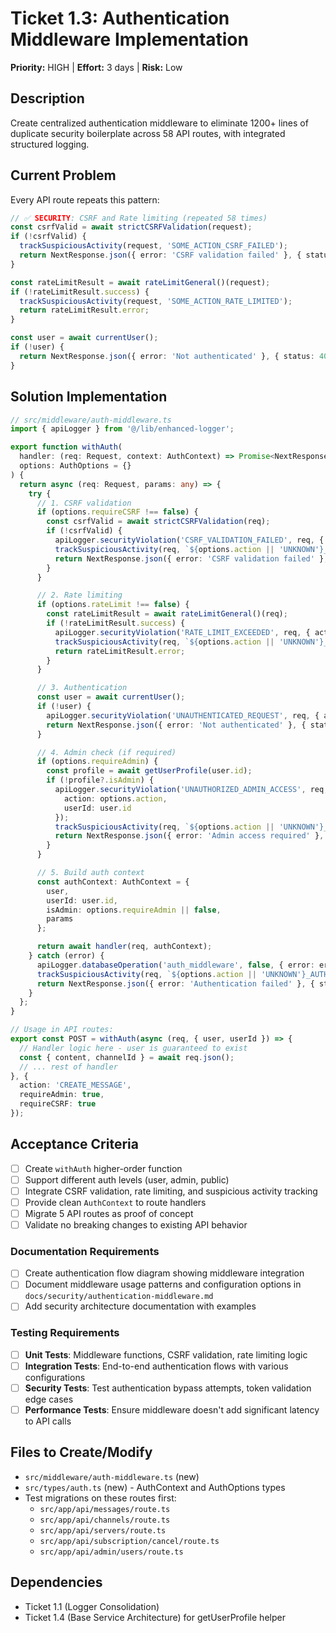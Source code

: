 # Ticket 1.3: Authentication Middleware Implementation
**Priority:** HIGH | **Effort:** 3 days | **Risk:** Low

## Description
Create centralized authentication middleware to eliminate 1200+ lines of duplicate security boilerplate across 58 API routes, with integrated structured logging.

## Current Problem
Every API route repeats this pattern:
```typescript
// ✅ SECURITY: CSRF and Rate limiting (repeated 58 times)
const csrfValid = await strictCSRFValidation(request);
if (!csrfValid) {
  trackSuspiciousActivity(request, 'SOME_ACTION_CSRF_FAILED');
  return NextResponse.json({ error: 'CSRF validation failed' }, { status: 403 });
}

const rateLimitResult = await rateLimitGeneral()(request);
if (!rateLimitResult.success) {
  trackSuspiciousActivity(request, 'SOME_ACTION_RATE_LIMITED');
  return rateLimitResult.error;
}

const user = await currentUser();
if (!user) {
  return NextResponse.json({ error: 'Not authenticated' }, { status: 401 });
}
```

## Solution Implementation
```typescript
// src/middleware/auth-middleware.ts
import { apiLogger } from '@/lib/enhanced-logger';

export function withAuth(
  handler: (req: Request, context: AuthContext) => Promise<NextResponse>,
  options: AuthOptions = {}
) {
  return async (req: Request, params: any) => {
    try {
      // 1. CSRF validation
      if (options.requireCSRF !== false) {
        const csrfValid = await strictCSRFValidation(req);
        if (!csrfValid) {
          apiLogger.securityViolation('CSRF_VALIDATION_FAILED', req, { action: options.action });
          trackSuspiciousActivity(req, `${options.action || 'UNKNOWN'}_CSRF_FAILED`);
          return NextResponse.json({ error: 'CSRF validation failed' }, { status: 403 });
        }
      }

      // 2. Rate limiting
      if (options.rateLimit !== false) {
        const rateLimitResult = await rateLimitGeneral()(req);
        if (!rateLimitResult.success) {
          apiLogger.securityViolation('RATE_LIMIT_EXCEEDED', req, { action: options.action });
          trackSuspiciousActivity(req, `${options.action || 'UNKNOWN'}_RATE_LIMITED`);
          return rateLimitResult.error;
        }
      }

      // 3. Authentication
      const user = await currentUser();
      if (!user) {
        apiLogger.securityViolation('UNAUTHENTICATED_REQUEST', req, { action: options.action });
        return NextResponse.json({ error: 'Not authenticated' }, { status: 401 });
      }

      // 4. Admin check (if required)
      if (options.requireAdmin) {
        const profile = await getUserProfile(user.id);
        if (!profile?.isAdmin) {
          apiLogger.securityViolation('UNAUTHORIZED_ADMIN_ACCESS', req, { 
            action: options.action, 
            userId: user.id 
          });
          trackSuspiciousActivity(req, `${options.action || 'UNKNOWN'}_ADMIN_REQUIRED`);
          return NextResponse.json({ error: 'Admin access required' }, { status: 403 });
        }
      }

      // 5. Build auth context
      const authContext: AuthContext = {
        user,
        userId: user.id,
        isAdmin: options.requireAdmin || false,
        params
      };

      return await handler(req, authContext);
    } catch (error) {
      apiLogger.databaseOperation('auth_middleware', false, { error: error.message, action: options.action });
      trackSuspiciousActivity(req, `${options.action || 'UNKNOWN'}_AUTH_ERROR`);
      return NextResponse.json({ error: 'Authentication failed' }, { status: 500 });
    }
  };
}

// Usage in API routes:
export const POST = withAuth(async (req, { user, userId }) => {
  // Handler logic here - user is guaranteed to exist
  const { content, channelId } = await req.json();
  // ... rest of handler
}, { 
  action: 'CREATE_MESSAGE',
  requireAdmin: true,
  requireCSRF: true 
});
```

## Acceptance Criteria
- [ ] Create `withAuth` higher-order function
- [ ] Support different auth levels (user, admin, public)
- [ ] Integrate CSRF validation, rate limiting, and suspicious activity tracking
- [ ] Provide clean `AuthContext` to route handlers
- [ ] Migrate 5 API routes as proof of concept
- [ ] Validate no breaking changes to existing API behavior

### Documentation Requirements
- [ ] Create authentication flow diagram showing middleware integration
- [ ] Document middleware usage patterns and configuration options in `docs/security/authentication-middleware.md`
- [ ] Add security architecture documentation with examples

### Testing Requirements
- [ ] **Unit Tests**: Middleware functions, CSRF validation, rate limiting logic
- [ ] **Integration Tests**: End-to-end authentication flows with various configurations
- [ ] **Security Tests**: Test authentication bypass attempts, token validation edge cases
- [ ] **Performance Tests**: Ensure middleware doesn't add significant latency to API calls

## Files to Create/Modify
- `src/middleware/auth-middleware.ts` (new)
- `src/types/auth.ts` (new) - AuthContext and AuthOptions types
- Test migrations on these routes first:
  - `src/app/api/messages/route.ts`
  - `src/app/api/channels/route.ts`
  - `src/app/api/servers/route.ts`
  - `src/app/api/subscription/cancel/route.ts`
  - `src/app/api/admin/users/route.ts`

## Dependencies
- Ticket 1.1 (Logger Consolidation)
- Ticket 1.4 (Base Service Architecture) for getUserProfile helper 